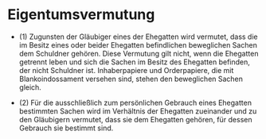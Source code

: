 # Eigentumsvermutung

- (1) Zugunsten der Gläubiger eines der Ehegatten wird vermutet, dass die im Besitz eines oder beider Ehegatten befindlichen beweglichen Sachen dem Schuldner gehören. Diese Vermutung gilt nicht, wenn die Ehegatten getrennt leben und sich die Sachen im Besitz des Ehegatten befinden, der nicht Schuldner ist. Inhaberpapiere und Orderpapiere, die mit Blankoindossament versehen sind, stehen den beweglichen Sachen gleich.

- (2) Für die ausschließlich zum persönlichen Gebrauch eines Ehegatten bestimmten Sachen wird im Verhältnis der Ehegatten zueinander und zu den Gläubigern vermutet, dass sie dem Ehegatten gehören, für dessen Gebrauch sie bestimmt sind.

